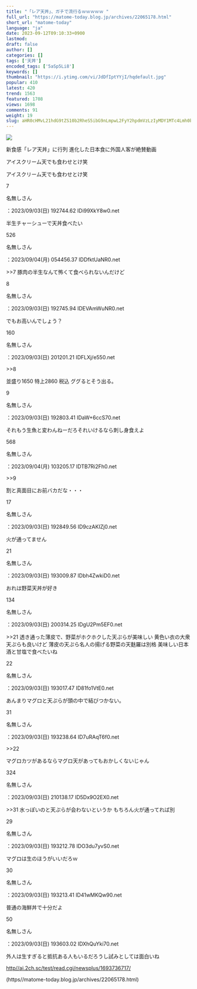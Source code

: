 ```yaml
---
title: "「レア天丼」、ガチで流行るｗｗｗｗｗ "
full_url: "https://matome-today.blog.jp/archives/22065178.html"
short_url: "matome-today"
language: "ja"
date: 2023-09-12T09:10:33+0900
lastmod: 
draft: false
author: []
categories: []
tags: ['天丼']
encoded_tags: ['5aSp5Li8']
keywords: []
thumbnail: "https://i.ytimg.com/vi/JdDfIptYYjI/hqdefault.jpg"
popular: 410
latest: 420
trend: 1563
featured: 1708
views: 1698
comments: 91
weight: 19
slug: aHR0cHMvL21hdG9tZS10b2RheS5ibG9nLmpwL2FyY2hpdmVzLzIyMDY1MTc4Lmh0bWw=
---
```


![](https://i.ytimg.com/vi/JdDfIptYYjI/hqdefault.jpg)

<div><p>新食感「レア天丼」に行列 進化した日本食に外国人客が絶賛動画</p><p>アイスクリーム天でも食わせとけ笑</p><p>アイスクリーム天でも食わせとけ笑</p> <p></p> <p>7 <p>名無しさん</p>：2023/09/03(日) 192744.62 IDi99XkY8w0.net</p><p><p> 半生チャーシューで天丼食べたい </p></p><p>526 <p>名無しさん</p>：2023/09/04(月) 054456.37 IDDfktUaNR0.net</p><p>>>7 豚肉の半生なんて怖くて食べられないんだけど </p><p>8 <p>名無しさん</p>：2023/09/03(日) 192745.94 IDEVAmWuNR0.net</p><p><p> でもお高いんでしょう？ </p></p><p>160 <p>名無しさん</p>：2023/09/03(日) 201201.21 IDFLXj/e550.net</p><p>>>8 <p> 並盛り1650 特上2860 税込 ググるとそう出る。 </p></p><p>9 <p>名無しさん</p>：2023/09/03(日) 192803.41 IDaW+6ccS70.net</p><p> それもう生魚と変わんねーだろそれいけるなら刺し身食えよ </p><p>568 <p>名無しさん</p>：2023/09/04(月) 103205.17 IDTB7Ri2Fh0.net</p><p>>>9 <p> 割と真面目にお前バカだな・・・ </p></p><p>17 <p>名無しさん</p>：2023/09/03(日) 192849.56 ID9czAKIZj0.net</p><p> 火が通ってません </p><p>21 <p>名無しさん</p>：2023/09/03(日) 193009.87 IDbh4ZwkiD0.net</p><p><p> おれは野菜天丼が好き </p></p><p>134 <p>名無しさん</p>：2023/09/03(日) 200314.25 IDgU2Pm5EF0.net</p><p>>>21 透き通った薄皮で、野菜がホクホクした天ぷらが美味しい 黄色い衣の大衆天ぷらも良いけど 薄皮の天ぷら名人の揚げる野菜の天麩羅は別格 美味しい日本酒と甘塩で食べたいね </p><p>22 <p>名無しさん</p>：2023/09/03(日) 193017.47 ID81fo1VtE0.net</p><p><p> あんまりマグロと天ぷらが頭の中で結びつかない。 </p></p><p>31 <p>名無しさん</p>：2023/09/03(日) 193238.64 ID7uRAqT6f0.net</p><p>>>22 <p> マグロカツがあるならマグロ天があってもおかしくないじゃん </p></p><p>324 <p>名無しさん</p>：2023/09/03(日) 210138.17 ID5Dx9O2EX0.net</p><p>>>31 水っぽいのと天ぷらが会わないというか もちろん火が通ってれば別 </p><p>29 <p>名無しさん</p>：2023/09/03(日) 193212.78 IDO3du7yvS0.net</p><p><p> マグロは生のほうがいいだろｗ </p></p><p>30 <p>名無しさん</p>：2023/09/03(日) 193213.41 ID41wMKQw90.net</p><p><p> 普通の海鮮丼で十分だよ </p></p><p>50 <p>名無しさん</p>：2023/09/03(日) 193603.02 IDXhQuYki70.net</p><p><p> 外人は生すぎると抵抗ある人もいるだろうし試みとしては面白いね </p></p><a href='http//ai.2ch.sc/test/read.cgi/newsplus/1693736717/' target='_blank' title=''>http//ai.2ch.sc/test/read.cgi/newsplus/1693736717/</a> <p></p> </div>

(https//matome-today.blog.jp/archives/22065178.html)
